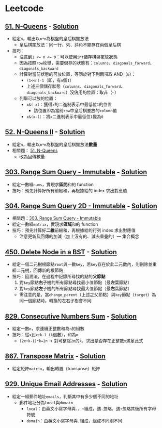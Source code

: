 # Leetcode


## [51. N-Queens](https://leetcode.com/problems/n-queens/) - [Solution](/Problems/51_N_Queens.cpp)
- 給定`n`，輸出以`n*n`為棋盤的皇后棋擺放法
    - 皇后棋擺放法：同一行、列、斜角不能存在兩個皇后棋
- 技巧：
    - 注意到`1 <= n <= 9`：可以使用`int`儲存棋盤擺放狀態
    - 因為按照`row`枚舉，需要儲存的狀態有：`columns`、`diagonals_forward`、`diagonals_backward`
    - 計算對當前狀態的可放位置，等同於對下列兩項取 AND（`&`）：
        - `(1<<n)-1`（即，有`n`個`1`）
        - 上述三個儲存狀態（`columns`、`diagonals_forward`、`diagonals_backward`）沒佔用的位置：取非（`~`）
    - 列舉可以放的位置：
        - `x&(-x)`：獲得`x`的二進制表示中最低位`1`的位置
            - 該位置即為當前`row`中皇后棋要放的`column`值
        - `x&(x-1)`：將`x`二進制表示中最低位`1`變為`0`

## [52. N-Queens II](https://leetcode.com/problems/n-queens-ii/) - [Solution](/Problems/52_N_Queens_II.cpp)
- 給定`n`，輸出以`n*n`為棋盤的皇后棋擺放法**數量**
- 相關題： [51. N-Queens](#51-n-queens---solution)
    - 改為回傳數量

## [303. Range Sum Query - Immutable](https://leetcode.com/problems/range-sum-query-immutable/) - [Solution](/Problems/303_Range_Sum_Query_Immutable.cpp)
- 給定一數組`nums`，實現求**區間**和的 function
- 技巧：預先計算好所有前綴和，再根據給的 index 求出對應值

## [304. Range Sum Query 2D - Immutable](https://leetcode.com/problems/range-sum-query-2d-immutable/) - [Solution](/Problems/304_Range_Sum_Query_2D_Immutable.cpp)
- 相關題：[303. Range Sum Query - Immutable](#303-range-sum-query---immutable)
- 給定一數組`matrix`，實現求**區域**和的 function
- 技巧：預先計算好**二維**前綴和，再根據給的行列 index 求出對應值
    - 注意更新及回傳的加減（加上沒有的、減去重疊的）— 集合概念

## [450. Delete Node in a BST](https://leetcode.com/problems/delete-node-in-a-bst/) - [Solution](/Problems/450_Delete_Node_in_a_BST.cpp)
- 給定一個二元樹根節點`root`與一數`key`，若`key`存在於此二元數內，則刪除並重組二元樹，回傳新的根節點
- 技巧：回溯法，在過程中記錄所尋找的點的**父節點**
    1. 對`key`節點**右**子樹的所有節點尋找最小值節點（最**左**葉節點）
    2. 對`key`節點**左**子樹的所有節點尋找最大值節點（最**右**葉節點）
    - 需注意的是，當`change_parent`（上述之父節點）與`key`節點（`target`）為同一個節點時，轉換的左右子樹會不同

## [829. Consecutive Numbers Sum](https://leetcode.com/problems/consecutive-numbers-sum/) - [Solution](/Problems/829_Consecutive_Numbers_Sum.cpp)
- 給定一數`n`，求連續正整數和為`n`的組數
- 技巧：從`x`到`x+k-1`（`k`個數），和為`n`
    - `(2x+k-1)*k=2n` → 對可整除`2n`的`k`，求出是否存在正整數`x`滿足此式

## [867. Transpose Matrix](https://leetcode.com/problems/transpose-matrix/) - [Solution](/Problems/867_Transpose_Matrix.cpp)
- 給定矩陣`matrix`，輸出轉置（transpose）矩陣

## [929. Unique Email Addresses](https://leetcode.com/problems/unique-email-addresses/) - [Solution](/Problems/929_Unique_Email_Addresses.cpp)
- 給定一組郵件地址`emails`，判斷其中有多少個不同的地址
    - 郵件地址分為`local`與`domain`
        - `local`：由英文小寫字母與`.`、`+`組成，遇`.`忽略，遇`+`忽略其後所有字母符號
        - `domain`：由英文小寫字母與`.`組成，組成不同則不同

